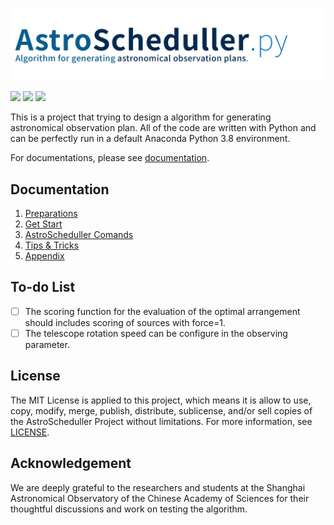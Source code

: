 ![astro_scheduller_logo](docs/src/astro_scheduller.jpg)

[![](https://img.shields.io/badge/license-MIT-green)](https://github.com/xiawenke/AstroScheduller/blob/main/LICENSE)
[![](https://img.shields.io/badge/python-%3E%3D%203.8-orange)](https://github.com/xiawenke/AstroScheduller/releases)
[![](https://img.shields.io/badge/release-v2.1.3-informational)](https://github.com/xiawenke/AstroScheduller/releases)

This is a project that trying to design a algorithm for generating astronomical observation plan. All of the code are written with Python and can be perfectly run in a default Anaconda Python 3.8 environment. 

For documentations, please see [documentation](#documentation).

## Documentation

1. [Preparations](https://github.com/xiawenke/AstroScheduller/blob/main/docs/preparations.md)
2. [Get Start](https://github.com/xiawenke/AstroScheduller/blob/main/docs/get_start.md)
3. [AstroScheduller Comands](https://github.com/xiawenke/AstroScheduller/blob/main/docs/scheduller_command.md)
4. [Tips & Tricks](https://github.com/xiawenke/AstroScheduller/blob/main/docs/tips_and_tricks.md)
5. [Appendix](https://github.com/xiawenke/AstroScheduller/blob/main/docs/appendix.md)

## To-do List

- [ ] The scoring function for the evaluation of the optimal arrangement should includes scoring of sources with force=1.
- [ ] The telescope rotation speed can be configure in the observing parameter. 

## License

The MIT License is applied to this project, which means it is allow to use, copy, modify, merge, publish, distribute, sublicense, and/or sell copies of the AstroScheduller Project without limitations. For more information, see [LICENSE](https://github.com/xiawenke/AstroScheduller/blob/main/LICENSE). 

## Acknowledgement

We are deeply grateful to the researchers and students at the Shanghai Astronomical Observatory of the Chinese Academy of Sciences for their thoughtful discussions and work on testing the algorithm.

